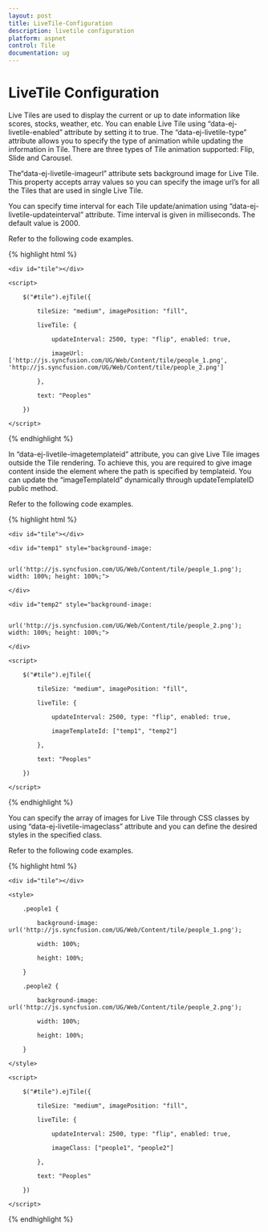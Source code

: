 ```yaml
---
layout: post
title: LiveTile-Configuration
description: livetile configuration
platform: aspnet
control: Tile
documentation: ug
---
```


# LiveTile Configuration

Live Tiles are used to display the current or up to date information like scores, stocks, weather, etc. You can enable Live Tile using “data-ej-livetile-enabled” attribute by setting it to true. The “data-ej-livetile-type” attribute allows you to specify the type of animation while updating the information in Tile. There are three types of Tile animation supported: Flip, Slide and Carousel.

The“data-ej-livetile-imageurl” attribute sets background image for Live Tile. This property accepts array values so you can specify the image url’s for all the Tiles that are used in single Live Tile. 

You can specify time interval for each Tile update/animation using “data-ej-livetile-updateinterval” attribute. Time interval is given in milliseconds. The default value is 2000.

Refer to the following code examples.

{% highlight html %}



    <div id="tile"></div>

    <script>

        $("#tile").ejTile({

            tileSize: "medium", imagePosition: "fill",

            liveTile: {

                updateInterval: 2500, type: "flip", enabled: true,

                imageUrl: ['http://js.syncfusion.com/UG/Web/Content/tile/people_1.png', 'http://js.syncfusion.com/UG/Web/Content/tile/people_2.png']

            },

            text: "Peoples"

        })

    </script>





{% endhighlight %}



In “data-ej-livetile-imagetemplateid” attribute, you can give Live Tile images outside the Tile rendering. To achieve this, you are required to give image content inside the element where the path is specified by templateid. You can update the “imageTemplateId” dynamically through updateTemplateID public method.

Refer to the following code examples. 



{% highlight html %}



    <div id="tile"></div>

    <div id="temp1" style="background-image:

            url('http://js.syncfusion.com/UG/Web/Content/tile/people_1.png'); width: 100%; height: 100%;">

    </div>

    <div id="temp2" style="background-image:

            url('http://js.syncfusion.com/UG/Web/Content/tile/people_2.png'); width: 100%; height: 100%;">

    </div>

    <script>

        $("#tile").ejTile({

            tileSize: "medium", imagePosition: "fill",

            liveTile: {

                updateInterval: 2500, type: "flip", enabled: true,

                imageTemplateId: ["temp1", "temp2"]

            },

            text: "Peoples"

        })

    </script> 



{% endhighlight %}



You can specify the array of images for Live Tile through CSS classes by using “data-ej-livetile-imageclass” attribute and you can define the desired styles in the specified class.

Refer to the following code examples.



{% highlight html %}



    <div id="tile"></div>

    <style>

        .people1 {

            background-image: url('http://js.syncfusion.com/UG/Web/Content/tile/people_1.png');

            width: 100%;

            height: 100%;

        }

        .people2 {

            background-image: url('http://js.syncfusion.com/UG/Web/Content/tile/people_2.png');

            width: 100%;

            height: 100%;

        }

    </style>

    <script>

        $("#tile").ejTile({

            tileSize: "medium", imagePosition: "fill",

            liveTile: {

                updateInterval: 2500, type: "flip", enabled: true,

                imageClass: ["people1", "people2"]

            },

            text: "Peoples"

        })

    </script> 



{% endhighlight %}



